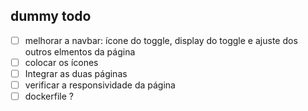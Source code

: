 ## dummy todo 
- [ ] melhorar a navbar: ícone do toggle, display do toggle e ajuste dos outros elmentos da página
- [ ] colocar os ícones
- [ ] Integrar as duas páginas
- [ ] verificar a responsividade da página
- [ ] dockerfile ?
